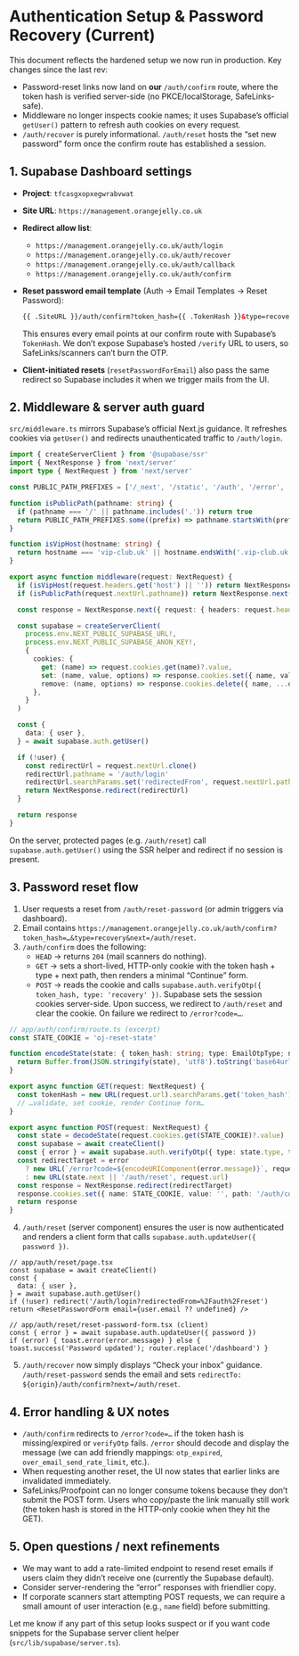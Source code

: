 # Authentication Setup & Password Recovery (Current)

This document reflects the hardened setup we now run in production. Key changes since the last rev:

- Password-reset links now land on **our** `/auth/confirm` route, where the token hash is verified server-side (no PKCE/localStorage, SafeLinks-safe).
- Middleware no longer inspects cookie names; it uses Supabase’s official `getUser()` pattern to refresh auth cookies on every request.
- `/auth/recover` is purely informational. `/auth/reset` hosts the “set new password” form once the confirm route has established a session.

## 1. Supabase Dashboard settings

- **Project**: `tfcasgxopxegwrabvwat`
- **Site URL**: `https://management.orangejelly.co.uk`
- **Redirect allow list**:
  - `https://management.orangejelly.co.uk/auth/login`
  - `https://management.orangejelly.co.uk/auth/recover`
  - `https://management.orangejelly.co.uk/auth/callback`
  - `https://management.orangejelly.co.uk/auth/confirm`
- **Reset password email template** (Auth → Email Templates → Reset Password):

  ```html
  {{ .SiteURL }}/auth/confirm?token_hash={{ .TokenHash }}&type=recovery&next=/auth/reset
  ```

  This ensures every email points at our confirm route with Supabase’s `TokenHash`. We don’t expose Supabase’s hosted `/verify` URL to users, so SafeLinks/scanners can’t burn the OTP.

- **Client-initiated resets** (`resetPasswordForEmail`) also pass the same redirect so Supabase includes it when we trigger mails from the UI.

## 2. Middleware & server auth guard

`src/middleware.ts` mirrors Supabase’s official Next.js guidance. It refreshes cookies via `getUser()` and redirects unauthenticated traffic to `/auth/login`.

```ts
import { createServerClient } from '@supabase/ssr'
import { NextResponse } from 'next/server'
import type { NextRequest } from 'next/server'

const PUBLIC_PATH_PREFIXES = ['/_next', '/static', '/auth', '/error', '/privacy', '/booking-confirmation', '/booking-success', '/table-booking', '/parking/guest', '/api']

function isPublicPath(pathname: string) {
  if (pathname === '/' || pathname.includes('.')) return true
  return PUBLIC_PATH_PREFIXES.some((prefix) => pathname.startsWith(prefix))
}

function isVipHost(hostname: string) {
  return hostname === 'vip-club.uk' || hostname.endsWith('.vip-club.uk')
}

export async function middleware(request: NextRequest) {
  if (isVipHost(request.headers.get('host') || '')) return NextResponse.next()
  if (isPublicPath(request.nextUrl.pathname)) return NextResponse.next()

  const response = NextResponse.next({ request: { headers: request.headers } })

  const supabase = createServerClient(
    process.env.NEXT_PUBLIC_SUPABASE_URL!,
    process.env.NEXT_PUBLIC_SUPABASE_ANON_KEY!,
    {
      cookies: {
        get: (name) => request.cookies.get(name)?.value,
        set: (name, value, options) => response.cookies.set({ name, value, ...options }),
        remove: (name, options) => response.cookies.delete({ name, ...options }),
      },
    }
  )

  const {
    data: { user },
  } = await supabase.auth.getUser()

  if (!user) {
    const redirectUrl = request.nextUrl.clone()
    redirectUrl.pathname = '/auth/login'
    redirectUrl.searchParams.set('redirectedFrom', request.nextUrl.pathname + (request.nextUrl.search || ''))
    return NextResponse.redirect(redirectUrl)
  }

  return response
}
```

On the server, protected pages (e.g. `/auth/reset`) call `supabase.auth.getUser()` using the SSR helper and redirect if no session is present.

## 3. Password reset flow

1. User requests a reset from `/auth/reset-password` (or admin triggers via dashboard).
2. Email contains `https://management.orangejelly.co.uk/auth/confirm?token_hash=…&type=recovery&next=/auth/reset`.
3. `/auth/confirm` does the following:
   - `HEAD` → returns `204` (mail scanners do nothing).
   - `GET` → sets a short-lived, HTTP-only cookie with the token hash + type + next path, then renders a minimal “Continue” form.
   - `POST` → reads the cookie and calls `supabase.auth.verifyOtp({ token_hash, type: 'recovery' })`. Supabase sets the session cookies server-side. Upon success, we redirect to `/auth/reset` and clear the cookie. On failure we redirect to `/error?code=…`.

```ts
// app/auth/confirm/route.ts (excerpt)
const STATE_COOKIE = 'oj-reset-state'

function encodeState(state: { token_hash: string; type: EmailOtpType; next: string }) {
  return Buffer.from(JSON.stringify(state), 'utf8').toString('base64url')
}

export async function GET(request: NextRequest) {
  const tokenHash = new URL(request.url).searchParams.get('token_hash')
  // …validate, set cookie, render Continue form…
}

export async function POST(request: NextRequest) {
  const state = decodeState(request.cookies.get(STATE_COOKIE)?.value)
  const supabase = await createClient()
  const { error } = await supabase.auth.verifyOtp({ type: state.type, token_hash: state.token_hash })
  const redirectTarget = error
    ? new URL(`/error?code=${encodeURIComponent(error.message)}`, request.url)
    : new URL(state.next || '/auth/reset', request.url)
  const response = NextResponse.redirect(redirectTarget)
  response.cookies.set({ name: STATE_COOKIE, value: '', path: '/auth/confirm', maxAge: 0 })
  return response
}
```

4. `/auth/reset` (server component) ensures the user is now authenticated and renders a client form that calls `supabase.auth.updateUser({ password })`.

```tsx
// app/auth/reset/page.tsx
const supabase = await createClient()
const {
  data: { user },
} = await supabase.auth.getUser()
if (!user) redirect('/auth/login?redirectedFrom=%2Fauth%2Freset')
return <ResetPasswordForm email={user.email ?? undefined} />
```

```tsx
// app/auth/reset/reset-password-form.tsx (client)
const { error } = await supabase.auth.updateUser({ password })
if (error) { toast.error(error.message) } else { toast.success('Password updated'); router.replace('/dashboard') }
```

5. `/auth/recover` now simply displays “Check your inbox” guidance. `/auth/reset-password` sends the email and sets `redirectTo: ${origin}/auth/confirm?next=/auth/reset`.

## 4. Error handling & UX notes

- `/auth/confirm` redirects to `/error?code=…` if the token hash is missing/expired or `verifyOtp` fails. `/error` should decode and display the message (we can add friendly mappings: `otp_expired`, `over_email_send_rate_limit`, etc.).
- When requesting another reset, the UI now states that earlier links are invalidated immediately.
- SafeLinks/Proofpoint can no longer consume tokens because they don’t submit the POST form. Users who copy/paste the link manually still work (the token hash is stored in the HTTP-only cookie when they hit the GET).

## 5. Open questions / next refinements

- We may want to add a rate-limited endpoint to resend reset emails if users claim they didn’t receive one (currently the Supabase default).
- Consider server-rendering the “error” responses with friendlier copy.
- If corporate scanners start attempting POST requests, we can require a small amount of user interaction (e.g., `name` field) before submitting.

Let me know if any part of this setup looks suspect or if you want code snippets for the Supabase server client helper (`src/lib/supabase/server.ts`).
